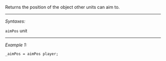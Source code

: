 Returns the position of the object other units can aim to.


---
*Syntaxes:*

`aimPos`  unit

---
*Example 1:*

```sqf
_aimPos = aimPos player;
```